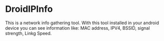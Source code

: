 # DroidIPInfo
This is a network info gathering tool.
With this tool installed in your android device you can see information like: 
MAC address, IPV4, BSSID, signal strength, Linkg Speed.
